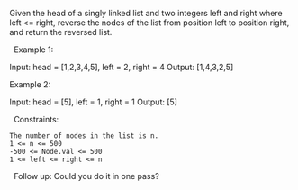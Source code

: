 Given the head of a singly linked list and two integers left and right where left <= right, reverse the nodes of the list from position left to position right, and return the reversed list.

 
Example 1:

Input: head = [1,2,3,4,5], left = 2, right = 4
Output: [1,4,3,2,5]


Example 2:

Input: head = [5], left = 1, right = 1
Output: [5]


 
Constraints:


	The number of nodes in the list is n.
	1 <= n <= 500
	-500 <= Node.val <= 500
	1 <= left <= right <= n


 
Follow up: Could you do it in one pass?